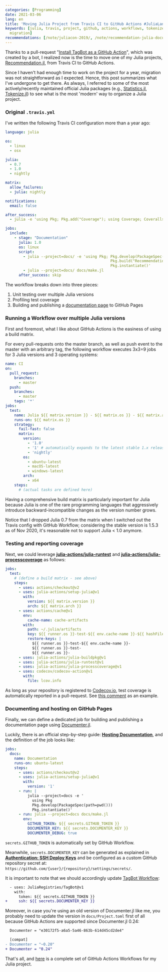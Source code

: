 ```yaml
---
categories: [Programming]
date: 2021-03-06
lang: en
title: 'Moving Julia Project from Travis CI to GitHub Actions #JuliaLang'
keywords: [julia, travis, project, github, actions, workflows, tokenize, tagbot, statistics,
  migration]
recommendations: [/note/juliacon-2019/, /note/recommendation-julia-documenter/, /note/travis-gh-pages-deployment/]
---
```


Thanks to a pull-request "[Install TagBot as a GitHub Action](https://github.com/takuti/Recommendation.jl/pull/12)", which was created by a bot, I realized now is the time to move one of my Julia projects, [Recommendation.jl](https://github.com/takuti/Recommendation.jl), from Travis CI to GitHub Actions.

Since I haven't had enough time to work on the project for a year, migration was not straightforward as I expected. Hence, this post summarizes what I've undergone to get there. As always, I referred to some of the most actively/recently maintained official Julia packages (e.g., [Statistics.jl](https://github.com/JuliaLang/Statistics.jl), [Tokenize.jl](https://github.com/JuliaLang/Tokenize.jl)) to see what is the most 'modern' way to organize a Julia project. 

### Original `.travis.yml`

I've written the following Travis CI configuration more than a year ago:

```yml
language: julia 

os: 
  - linux 
  - osx 

julia:  
  - 0.7 
  - 1.0 
  - nightly 

matrix: 
  allow_failures: 
  - julia: nightly  

notifications:  
  email: false  

after_success:  
  - julia -e 'using Pkg; Pkg.add("Coverage"); using Coverage; Coveralls.submit(process_folder())' 

jobs: 
  include:  
    - stage: "Documentation"  
      julia: 1.0  
      os: linux 
      script: 
        - julia --project=docs/ -e 'using Pkg; Pkg.develop(PackageSpec(path=pwd()));  
                                               Pkg.build("Recommendation"); 
                                               Pkg.instantiate()' 
        - julia --project=docs/ docs/make.jl  
      after_success: skip 
```

The workflow breaks down into three pieces:

1. Unit testing over multiple Julia versions
2. Profiling test coverage
3. Building and publishing a [documentation page](https://takuti.github.io/Recommendation.jl/latest/) to GitHub Pages

### Running a Workflow over multiple Julia versions

First and foremost, what I like about GitHub Actions is the easiness of using a build matrix. 

For every pull-requests onto the master branch, as well as push event to the master with an arbitrary tag, the following workflow executes 3x3=9 jobs for 3 Julia versions and 3 operating systems:

```yml
name: CI
on:
  pull_request:
    branches:
      - master
  push:
    branches:
      - master
    tags: '*'
jobs:
  test:
    name: Julia ${{ matrix.version }} - ${{ matrix.os }} - ${{ matrix.arch }} - ${{ github.event_name }}
    runs-on: ${{ matrix.os }}
    strategy:
      fail-fast: false
      matrix:
        version:
          - '1.0'
          - '1' # automatically expands to the latest stable 1.x release of Julia
          - 'nightly'
        os:
          - ubuntu-latest
          - macOS-latest
          - windows-latest
        arch:
          - x64
    steps:
      # (actual tasks are defined here)
```

Having a comprehensive build matrix is particularly important for Julia because Julia is one of the rare programming languages that aggressively introduce backward-incompatible changes as the version number grows.

Notice that I dropped Julia 0.7 from the matrix when I switched out the Travis config with GitHub Workflow; considering the stable version is 1.5.3 as of Nov 2020, it's reasonable not to support Julia < 1.0 anymore.

### Testing and reporting coverage

Next, we could leverage **[julia-actions/julia-runtest](https://github.com/julia-actions/julia-runtest)** and **[julia-actions/julia-processcoverage](https://github.com/julia-actions/julia-processcoverage)** as follows:

```yml
jobs:
  test:
    # (define a build matrix - see above)
    steps:
      - uses: actions/checkout@v2
      - uses: julia-actions/setup-julia@v1
        with:
          version: ${{ matrix.version }}
          arch: ${{ matrix.arch }}
      - uses: actions/cache@v1
        env:
          cache-name: cache-artifacts
        with:
          path: ~/.julia/artifacts
          key: ${{ runner.os }}-test-${{ env.cache-name }}-${{ hashFiles('**/Project.toml') }}
          restore-keys: |
            ${{ runner.os }}-test-${{ env.cache-name }}-
            ${{ runner.os }}-test-
            ${{ runner.os }}-
      - uses: julia-actions/julia-buildpkg@v1
      - uses: julia-actions/julia-runtest@v1
      - uses: julia-actions/julia-processcoverage@v1
      - uses: codecov/codecov-action@v1
        with:
          file: lcov.info
```

As long as your repository is registered to [Codecov.io](https://app.codecov.io/gh/takuti/Recommendation.jl), test coverage is automatically reported in a pull-request. See [this comment](https://github.com/takuti/Recommendation.jl/pull/19#issuecomment-786509818) as an example.

### Documenting and hosting on GitHub Pages

Finally, we can define a dedicated job for building and publishing a documentation page using [Documenter.jl](https://github.com/JuliaDocs/Documenter.jl). 

Luckily, there is an official step-by-step guide: **[Hosting Documentation](https://juliadocs.github.io/Documenter.jl/stable/man/hosting/#GitHub-Actions)**, and the definition of the job looks like:

```yml
jobs:
  docs:
    name: Documentation
    runs-on: ubuntu-latest
    steps:
      - uses: actions/checkout@v2
      - uses: julia-actions/setup-julia@v1
        with:
          version: '1'
      - run: |
          julia --project=docs -e '
            using Pkg
            Pkg.develop(PackageSpec(path=pwd()))
            Pkg.instantiate()'
      - run: julia --project=docs docs/make.jl
        env:
          GITHUB_TOKEN: ${{ secrets.GITHUB_TOKEN }}
          DOCUMENTER_KEY: ${{ secrets.DOCUMENTER_KEY }}
          DOCUMENTER_DEBUG: true
```

`secrets.GITHUB_TOKEN` is automatically set by GitHub Workflow. 

Meanwhile, `secrets.DOCUMENTER_KEY` can be generated as explained in **[Authentication: SSH Deploy Keys](https://juliadocs.github.io/Documenter.jl/stable/man/hosting/#travis-ssh)** and be configured as a custom GitHub repository secret at: `https://github.com/{user}/{repository}/settings/secrets/`.

It is important to note that we should accordingly update [TagBot Workflow](https://github.com/takuti/Recommendation.jl/blob/master/.github/workflows/TagBot.yml):

```diff
  - uses: JuliaRegistries/TagBot@v1
    with:
      token: ${{ secrets.GITHUB_TOKEN }}
+     ssh: ${{ secrets.DOCUMENTER_KEY }}
```

Moreover, in case you're using an old version of Documenter.jl like me, you probably need to update the version in `docs/Project.toml` first of all because GitHub Actions are supported since Documenter.jl 0.24:

```diff
  Documenter = "e30172f5-a6a5-5a46-863b-614d45cd2de4"

  [compat]
- Documenter = "~0.20"
+ Documenter = "0.24" 
```

That's all, and [here](https://github.com/takuti/Recommendation.jl/tree/master/.github/workflows) is a complete set of GitHub Actions Workflows for my Julia project.